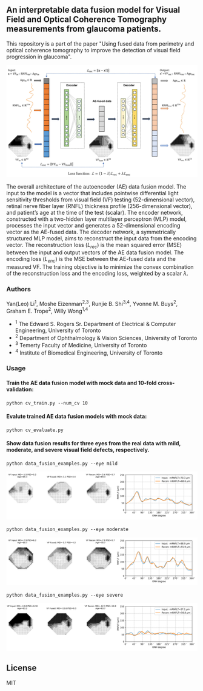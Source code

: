 ## An interpretable data fusion model for Visual Field and Optical Coherence Tomography measurements from glaucoma patients.
This repository is a part of the paper "Using fused data from perimetry and optical coherence tomography to improve the detection of visual field progression in glaucoma".

![AE_architecture](https://github.com/lcapacitor/glaucoma-vf-oct-data-fusion/blob/main/figures/ae_architecture.jpg)

The overall architecture of the autoencoder (AE) data fusion model. The input to the model is a vector that includes pointwise differential light sensitivity thresholds from visual field (VF) testing (52-dimensional vector), retinal nerve fiber layer (RNFL) thickness profile (256-dimensional vector), and patient’s age at the time of the test (scalar). The encoder network, constructed with a two-hidden layer multilayer perceptron (MLP) model, processes the input vector and generates a 52-dimensional encoding vector as the AE-fused data. The decoder network, a symmetrically structured MLP model, aims to reconstruct the input data from the encoding vector. The reconstruction loss ($L_{rec}$) is the mean squared error (MSE) between the input and output vectors of the AE data fusion model. The encoding loss ($L_{enc}$) is the MSE between the AE-fused data and the measured VF. The training objective is to minimize the convex combination of the reconstruction loss and the encoding loss, weighted by a scalar $\lambda$. 

### Authors
Yan(Leo) Li<sup>1</sup>, Moshe Eizenman<sup>2,3</sup>, Runjie B. Shi<sup>3,4</sup>, Yvonne M. Buys<sup>2</sup>, Graham E. Trope<sup>2</sup>, Willy Wong<sup>1,4</sup>
* <sup>1</sup> The Edward S. Rogers Sr. Department of Electrical & Computer Engineering, University of Toronto
* <sup>2</sup> Department of Ophthalmology & Vision Sciences, University of Toronto
* <sup>3</sup> Temerty Faculty of Medicine, University of Toronto
* <sup>4</sup> Institute of Biomedical Engineering, University of Toronto

### Usage
#### Train the AE data fusion model with mock data and 10-fold cross-validation:
```
python cv_train.py --num_cv 10
```

#### Evalute trained AE data fusion models with mock data:
```
python cv_evaluate.py
```

#### Show data fusion results for three eyes from the real data with mild, moderate, and severe visual field defects, respectively.
```
python data_fusion_examples.py --eye mild
```
![mild_eye](https://github.com/lcapacitor/glaucoma-vf-oct-data-fusion/blob/main/figures/example_mild.jpg)

```
python data_fusion_examples.py --eye moderate
```
![mild_eye](https://github.com/lcapacitor/glaucoma-vf-oct-data-fusion/blob/main/figures/example_moderate.jpg)

```
python data_fusion_examples.py --eye severe
```
![mild_eye](https://github.com/lcapacitor/glaucoma-vf-oct-data-fusion/blob/main/figures/example_severe.jpg)


## License
MIT
